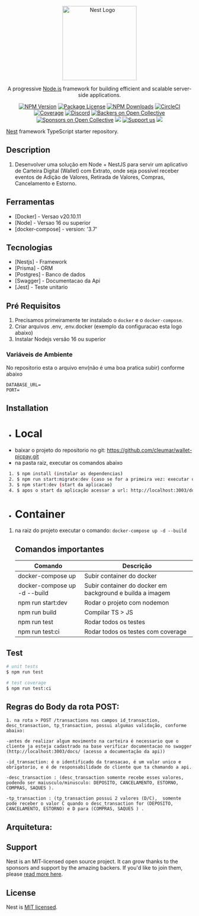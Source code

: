 <p align="center">
  <a href="http://nestjs.com/" target="blank"><img src="https://nestjs.com/img/logo-small.svg" width="200" alt="Nest Logo" /></a>
</p>

[circleci-image]: https://img.shields.io/circleci/build/github/nestjs/nest/master?token=abc123def456
[circleci-url]: https://circleci.com/gh/nestjs/nest

  <p align="center">A progressive <a href="http://nodejs.org" target="_blank">Node.js</a> framework for building efficient and scalable server-side applications.</p>
    <p align="center">
<a href="https://www.npmjs.com/~nestjscore" target="_blank"><img src="https://img.shields.io/npm/v/@nestjs/core.svg" alt="NPM Version" /></a>
<a href="https://www.npmjs.com/~nestjscore" target="_blank"><img src="https://img.shields.io/npm/l/@nestjs/core.svg" alt="Package License" /></a>
<a href="https://www.npmjs.com/~nestjscore" target="_blank"><img src="https://img.shields.io/npm/dm/@nestjs/common.svg" alt="NPM Downloads" /></a>
<a href="https://circleci.com/gh/nestjs/nest" target="_blank"><img src="https://img.shields.io/circleci/build/github/nestjs/nest/master" alt="CircleCI" /></a>
<a href="https://coveralls.io/github/nestjs/nest?branch=master" target="_blank"><img src="https://coveralls.io/repos/github/nestjs/nest/badge.svg?branch=master#9" alt="Coverage" /></a>
<a href="https://discord.gg/G7Qnnhy" target="_blank"><img src="https://img.shields.io/badge/discord-online-brightgreen.svg" alt="Discord"/></a>
<a href="https://opencollective.com/nest#backer" target="_blank"><img src="https://opencollective.com/nest/backers/badge.svg" alt="Backers on Open Collective" /></a>
<a href="https://opencollective.com/nest#sponsor" target="_blank"><img src="https://opencollective.com/nest/sponsors/badge.svg" alt="Sponsors on Open Collective" /></a>
  <a href="https://paypal.me/kamilmysliwiec" target="_blank"><img src="https://img.shields.io/badge/Donate-PayPal-ff3f59.svg"/></a>
    <a href="https://opencollective.com/nest#sponsor"  target="_blank"><img src="https://img.shields.io/badge/Support%20us-Open%20Collective-41B883.svg" alt="Support us"></a>
  <a href="https://twitter.com/nestframework" target="_blank"><img src="https://img.shields.io/twitter/follow/nestframework.svg?style=social&label=Follow"></a>
</p>
  <!--[![Backers on Open Collective](https://opencollective.com/nest/backers/badge.svg)](https://opencollective.com/nest#backer)
  [![Sponsors on Open Collective](https://opencollective.com/nest/sponsors/badge.svg)](https://opencollective.com/nest#sponsor)-->


[Nest](https://github.com/nestjs/nest) framework TypeScript starter repository.
## Description



1. Desenvolver uma solução em Node + NestJS para servir um aplicativo de Carteira Digital (Wallet) com Extrato,  onde seja possível receber eventos de Adição de Valores, Retirada de Valores, Compras, Cancelamento e Estorno.

 
 ## Ferramentas

- [Docker] - Versao v20.10.11
- [Node] -   Versao 16 ou superior
- [docker-compose] - version: '3.7'


 ## Tecnologias

- [Nestjs] -   Framework
- [Prisma] -   ORM
- [Postgres] - Banco de dados
- [Swagger] -  Documentacao da Api
- [Jest] -     Teste unitario


## Pré Requisitos

1. Precisamos primeiramente ter instalado o `docker` e o `docker-compose`.
2. Criar arquivos .env, .env.docker (exemplo da configuracao esta logo abaixo)
3. Instalar Nodejs versão 16 ou superior


### Variáveis de Ambiente

No repositorio esta o arquivo env(não é uma boa pratica subir) conforme abaixo

```
DATABASE_URL=
PORT=

```


## Installation

* # Local
 - baixar o projeto do repositorio no git: https://github.com/cleumar/wallet-picpay.git
 - na pasta raiz, executar os comandos abaixo
 ```bash
  1. $ npm install (instalar as dependencias)
  2. $ npm run start:migrate:dev (caso se for a primeira vez: executar o comando para criar as tabelas na base de dados, caso ja tenha sido executado pular essa etapa)
  3. $ npm start:dev (start da aplicacao)
  4. $ apos o start da aplicação acessar a url: http://localhost:3003/docs/ (acesso a documentação da api)
```



* # Container

1. na raiz do projeto executar o comando: `docker-compose up -d --build`


    ## Comandos importantes

    | Comando                       | Descrição                                                           |
    | ----------------------------- | ------------------------------------------------------------------- |
    | docker-compose up             | Subir container do docker                                           |
    | docker-compose up -d --build  | Subir container do docker em background e builda a imagem           |
    | npm run start:dev             | Rodar o projeto com nodemon                                         | 
    | npm run  build                | Compilar TS > JS                                                    |
    | npm run test                  | Rodar todos os testes                                               |
    | npm run test:ci               | Rodar todos os testes com coverage                                  |


## Test

```bash
# unit tests
$ npm run test

# test coverage
$ npm run test:ci
```

## Regras do Body da rota POST:
```
1. na rota > POST /transactions nos campos id_transaction, desc_transaction, tp_transaction, possui algumas validação, conforme abaixo:

-antes de realizar algum movimento na carteira é necessario que o cliente ja esteja cadastrado na base verificar documentacao no swagger
(http://localhost:3003/docs/ (acesso a documentação da api))

-id_transaction: é o identificado da transacao, é um valor unico e obrigatorio, e é de responsabilidade do cliente que ta chamando a api.

-desc_transaction : (desc_transaction somente recebe esses valores, podendo ser maiusculo/minusculo: DEPOSITO, CANCELAMENTO, ESTORNO, COMPRAS, SAQUES ).

-tp_transaction : (tp_transaction possui 2 valores (D/C),  somente pode receber o valor C quando o desc_transaction for (DEPOSITO, CANCELAMENTO, ESTORNO) e D para (COMPRAS, SAQUES ) .

```
## Arquitetura:






## Support

Nest is an MIT-licensed open source project. It can grow thanks to the sponsors and support by the amazing backers. If you'd like to join them, please [read more here](https://docs.nestjs.com/support).


## License

Nest is [MIT licensed](LICENSE).
